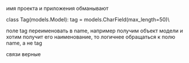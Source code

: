 имя проекта и приложения обманывают

class Tag(models.Model):
    tag = models.CharField(max_length=50)\

поле tag переименовать в name, например получим объект модели и хотим получит его наименование, то логичнее обращаться к полю name, а не tag

связи верные
